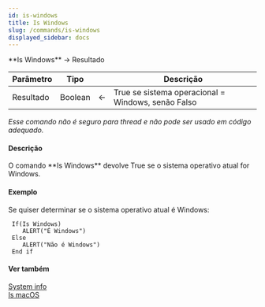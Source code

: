 ```yaml
---
id: is-windows
title: Is Windows
slug: /commands/is-windows
displayed_sidebar: docs
---
```


<!--REF #_command_.Is Windows.Syntax-->**Is Windows** -> Resultado<!-- END REF-->
<!--REF #_command_.Is Windows.Params-->
| Parâmetro | Tipo |  | Descrição |
| --- | --- | --- | --- |
| Resultado | Boolean | &#8592; | True se sistema operacional = Windows, senão Falso |

<!-- END REF-->

*Esse comando não é seguro para thread e não pode ser usado em código adequado.*


#### Descrição 

<!--REF #_command_.Is Windows.Summary-->O comando **Is Windows** devolve True se o sistema operativo atual for Windows.<!-- END REF-->

#### Exemplo 

Se quiser determinar se o sistema operativo atual é Windows:

```4d
 If(Is Windows)
    ALERT("É Windows")
 Else
    ALERT("Não é Windows")
 End if
```

#### Ver também 

[System info](system-info.md)  
[Is macOS](is-macos.md)  